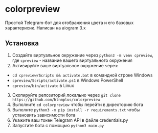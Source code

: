 # colorpreview
Простой Telegram-бот для отображения цвета и его базовых характерисик. Написан на aiogram 3.x

## Установка

1. Создайте виртуальное окружение через `python3 -m venv cpreview`, где `cpreview` - название вашего виртуального окружения
2. Активируйте ваше виртуальное окружение через:
- `cd cpreview/Scripts && activate.bat` в командной строке Windows
- `cpreview/Scripts/activate.ps1` в Windows PowerShell
- `cpreview/bin/activate` в Linux
3. Скопируйте репозиторий локально через `git clone https://github.com/hlnmplus/colorpreview`
4. Выполните `cd colorpreview` чтобы перейти в директорию бота
5. Выполнте `python3 -m pip install -r requirements.txt` чтобы установить зависимости бота
6. Укажите ваш токен Telegram API в файле credentials.py
7. Запустите бота с помощью `python3 main.py`
